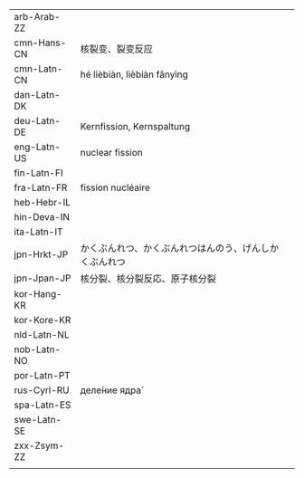 | | | |
|-|-|-|
| arb-Arab-ZZ |  |  |
| cmn-Hans-CN | 核裂变、裂变反应 |  |
| cmn-Latn-CN | hé lièbiàn, lièbiàn fǎnyìng |  |
| dan-Latn-DK |  |  |
| deu-Latn-DE | Kernfission, Kernspaltung |  |
| eng-Latn-US | nuclear fission |  |
| fin-Latn-FI |  |  |
| fra-Latn-FR | fission nucléaire |  |
| heb-Hebr-IL |  |  |
| hin-Deva-IN |  |  |
| ita-Latn-IT |  |  |
| jpn-Hrkt-JP | かくぶんれつ、かくぶんれつはんのう、げんしかくぶんれつ |  |
| jpn-Jpan-JP | 核分裂、核分裂反応、原子核分裂 |  |
| kor-Hang-KR |  |  |
| kor-Kore-KR |  |  |
| nld-Latn-NL |  |  |
| nob-Latn-NO |  |  |
| por-Latn-PT |  |  |
| rus-Cyrl-RU | деле́ние ядра́ |  |
| spa-Latn-ES |  |  |
| swe-Latn-SE |  |  |
| zxx-Zsym-ZZ |  |  |
|  |  |  |